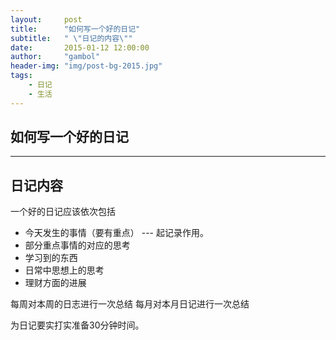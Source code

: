 ```yaml
---
layout:     post
title:      "如何写一个好的日记"
subtitle:   " \"日记的内容\""
date:       2015-01-12 12:00:00
author:     "gambol"
header-img: "img/post-bg-2015.jpg"
tags:
    - 日记
    - 生活
---
```



## 如何写一个好的日记

---


## 日记内容
一个好的日记应该依次包括

- 今天发生的事情（要有重点） --- 起记录作用。 
- 部分重点事情的对应的思考
- 学习到的东西
- 日常中思想上的思考
- 理财方面的进展

每周对本周的日志进行一次总结
每月对本月日记进行一次总结

为日记要实打实准备30分钟时间。



